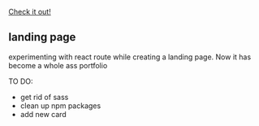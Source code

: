  [Check it out!](https://bennami.com)
## landing page

experimenting with react route while creating a landing page. Now it has become a whole ass portfolio

TO DO:
- get rid of sass
- clean up npm packages
- add new card

  



